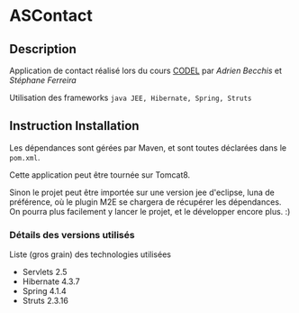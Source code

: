 ASContact
=========


## Description

Application de contact réalisé lors du cours [CODEL](http://www-master.ufr-info-p6.jussieu.fr/ue/2014/description.php?code_ue=5I451)
par *Adrien Becchis* et *Stéphane Ferreira*

Utilisation des frameworks `java JEE, Hibernate, Spring, Struts`


## Instruction Installation

Les dépendances sont gérées par Maven, et sont toutes déclarées dans le `pom.xml`.

Cette application peut être tournée sur Tomcat8.
<!-- Check equiv for Jetty -->

Sinon le projet peut être importée sur une version jee d'eclipse, luna de préférence,
où le plugin M2E se chargera de récupérer les dépendances.
On pourra plus facilement y lancer le projet, et le développer encore plus. :)

<!-- Installation: install deps  -->

### Détails des versions utilisés

<!-- maybe one day, screenshots -->
Liste (gros grain) des technologies utilisées

- Servlets 2.5
- Hibernate 4.3.7
- Spring 4.1.4
- Struts 2.3.16
